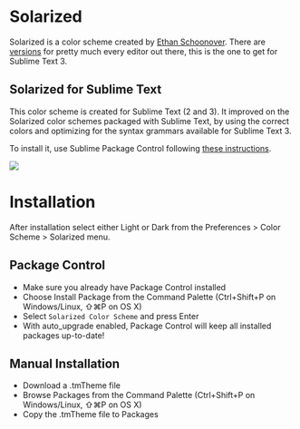 # Solarized

Solarized is a color scheme created by [Ethan Schoonover](http://ethanschoonover.com/solarized). There are [versions](https://github.com/altercation/solarized) for pretty much every editor out there, this is the one to get for Sublime Text 3.

## Solarized for Sublime Text

This color scheme is created for Sublime Text (2 and 3). It improved on the Solarized color schemes packaged with Sublime Text, by using the correct colors and optimizing for the syntax grammars available for Sublime Text 3.

To install it, use Sublime Package Control following [these instructions](http://wbond.net/sublime_packages/package_control/installation).

![](https://raw.githubusercontent.com/braver/Solarized/master/solarized.png)

# Installation

After installation select either Light or Dark from the Preferences > Color Scheme > Solarized menu.

## Package Control

* Make sure you already have Package Control installed
* Choose Install Package from the Command Palette (Ctrl+Shift+P on Windows/Linux, ⇧⌘P on OS X)
* Select `Solarized Color Scheme` and press Enter
* With auto_upgrade enabled, Package Control will keep all installed packages up-to-date!

## Manual Installation

* Download a .tmTheme file
* Browse Packages from the Command Palette (Ctrl+Shift+P on Windows/Linux, ⇧⌘P on OS X)
* Copy the .tmTheme file to Packages

